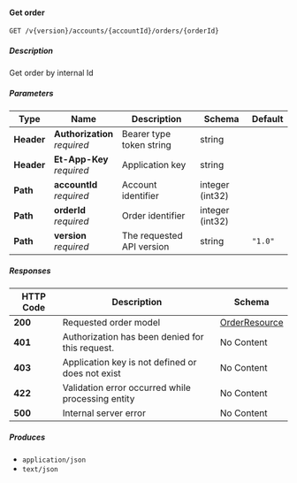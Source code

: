 
<a name="orders_getorder"></a>
#### Get order
```
GET /v{version}/accounts/{accountId}/orders/{orderId}
```


##### Description
Get order by internal Id


##### Parameters

|Type|Name|Description|Schema|Default|
|---|---|---|---|---|
|**Header**|**Authorization**  <br>*required*|Bearer type token string|string||
|**Header**|**Et-App-Key**  <br>*required*|Application key|string||
|**Path**|**accountId**  <br>*required*|Account identifier|integer (int32)||
|**Path**|**orderId**  <br>*required*|Order identifier|integer (int32)||
|**Path**|**version**  <br>*required*|The requested API version|string|`"1.0"`|


##### Responses

|HTTP Code|Description|Schema|
|---|---|---|
|**200**|Requested order model|[OrderResource](#orderresource)|
|**401**|Authorization has been denied for this request.|No Content|
|**403**|Application key is not defined or does not exist|No Content|
|**422**|Validation error occurred while processing entity|No Content|
|**500**|Internal server error|No Content|


##### Produces

* `application/json`
* `text/json`



